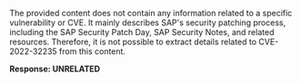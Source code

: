 The provided content does not contain any information related to a specific vulnerability or CVE. It mainly describes SAP's security patching process, including the SAP Security Patch Day, SAP Security Notes, and related resources. Therefore, it is not possible to extract details related to CVE-2022-32235 from this content.

**Response: UNRELATED**